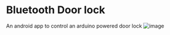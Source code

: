 # Bluetooth Door lock
An android app to control an arduino powered door lock
![image](https://drive.google.com/open?id=14WcAOuUxnB_oX4ci63eXeF9KlSqhbhLN)
